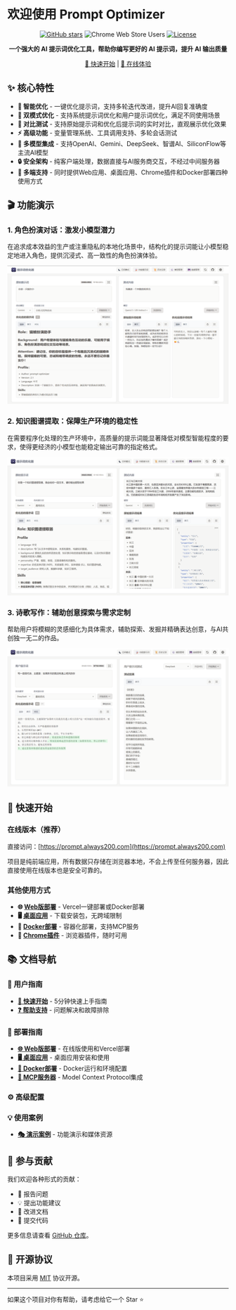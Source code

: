 # 欢迎使用 Prompt Optimizer

<div align="center">

[![GitHub stars](https://img.shields.io/github/stars/linshenkx/prompt-optimizer)](https://github.com/linshenkx/prompt-optimizer/stargazers)
![Chrome Web Store Users](https://img.shields.io/chrome-web-store/users/cakkkhboolfnadechdlgdcnjammejlna)
[![License](https://img.shields.io/badge/license-MIT-blue.svg)](https://github.com/linshenkx/prompt-optimizer/blob/main/LICENSE)

**一个强大的 AI 提示词优化工具，帮助你编写更好的 AI 提示词，提升 AI 输出质量**

[🚀 快速开始](user/quick-start.md) | [📖 在线体验](https://prompt.always200.com)

</div>

## ✨ 核心特性

- **🎯 智能优化** - 一键优化提示词，支持多轮迭代改进，提升AI回复准确度
- **📝 双模式优化** - 支持系统提示词优化和用户提示词优化，满足不同使用场景
- **🔄 对比测试** - 支持原始提示词和优化后提示词的实时对比，直观展示优化效果
- **⚡ 高级功能** - 变量管理系统、工具调用支持、多轮会话测试
- **🤖 多模型集成** - 支持OpenAI、Gemini、DeepSeek、智谱AI、SiliconFlow等主流AI模型
- **🔒 安全架构** - 纯客户端处理，数据直接与AI服务商交互，不经过中间服务器
- **📱 多端支持** - 同时提供Web应用、桌面应用、Chrome插件和Docker部署四种使用方式

## 🎬 功能演示

### 1. 角色扮演对话：激发小模型潜力
在追求成本效益的生产或注重隐私的本地化场景中，结构化的提示词能让小模型稳定地进入角色，提供沉浸式、高一致性的角色扮演体验。

![角色扮演演示](../assets/images/demo/cat-maid-roleplay.png)

### 2. 知识图谱提取：保障生产环境的稳定性  
在需要程序化处理的生产环境中，高质量的提示词能显著降低对模型智能程度的要求，使得更经济的小模型也能稳定输出可靠的指定格式。

![知识图谱提取演示](../assets/images/demo/knowledge-graph-extractor.png)

### 3. 诗歌写作：辅助创意探索与需求定制
帮助用户将模糊的灵感细化为具体需求，辅助探索、发掘并精确表达创意，与AI共创独一无二的作品。

![诗歌创作演示](../assets/images/demo/poetry-writing.png)

## 🚀 快速开始

### 在线版本（推荐）
直接访问：[https://prompt.always200.com](https://prompt.always200.com)

项目是纯前端应用，所有数据只存储在浏览器本地，不会上传至任何服务器，因此直接使用在线版本也是安全可靠的。

### 其他使用方式
- **🌐 [Web版部署](deployment/web.md)** - Vercel一键部署或Docker部署
- **🖥️ [桌面应用](deployment/desktop.md)** - 下载安装包，无跨域限制
- **🐳 [Docker部署](deployment/docker-basic.md)** - 容器化部署，支持MCP服务
- **🔌 [Chrome插件](deployment/extension.md)** - 浏览器插件，随时可用

## 📚 文档导航

### 👤 用户指南
- **[🚀 快速开始](user/quick-start.md)** - 5分钟快速上手指南
- **[❓ 帮助支持](help/common-questions.md)** - 问题解决和故障排除

### 🚀 部署指南  
- **[🌐 Web版部署](deployment/web.md)** - 在线版使用和Vercel部署
- **[🖥️ 桌面应用](deployment/desktop.md)** - 桌面应用安装和使用
- **[🐳 Docker部署](deployment/docker-basic.md)** - Docker运行和环境配置
- **[🔗 MCP服务器](user/mcp-server.md)** - Model Context Protocol集成

### ⚙️ 高级配置

### 💡 使用案例
- **[🎭 演示案例](guide/media.md)** - 功能演示和媒体资源

## 🤝 参与贡献

我们欢迎各种形式的贡献：
- 🐛 报告问题
- 💡 提出功能建议  
- 📝 改进文档
- 🔧 提交代码

更多信息请查看 [GitHub 仓库](https://github.com/linshenkx/prompt-optimizer)。

## 📄 开源协议

本项目采用 [MIT](https://github.com/linshenkx/prompt-optimizer/blob/main/LICENSE) 协议开源。

---

如果这个项目对你有帮助，请考虑给它一个 Star ⭐️
